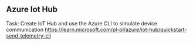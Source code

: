 ## Azure Iot Hub

Task: Create IoT Hub and use the Azure CLI to simulate device communication
https://learn.microsoft.com/pl-pl/azure/iot-hub/quickstart-send-telemetry-cli